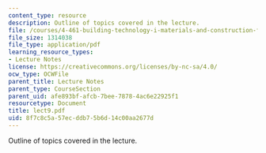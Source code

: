 ```yaml
---
content_type: resource
description: Outline of topics covered in the lecture.
file: /courses/4-461-building-technology-i-materials-and-construction-fall-2004/8f7c8c5a57ecddb75b6d14c00aa2677d_lect9.pdf
file_size: 1314038
file_type: application/pdf
learning_resource_types:
- Lecture Notes
license: https://creativecommons.org/licenses/by-nc-sa/4.0/
ocw_type: OCWFile
parent_title: Lecture Notes
parent_type: CourseSection
parent_uid: afe893bf-afcb-7bee-7878-4ac6e22925f1
resourcetype: Document
title: lect9.pdf
uid: 8f7c8c5a-57ec-ddb7-5b6d-14c00aa2677d
---
```

Outline of topics covered in the lecture.